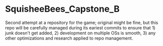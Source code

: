 # SquisheeBees_Capstone_B
Second attempt at a repository for the game; original might be fine, but this repo will be carefully managed during its eariest commits to ensure that 1) junk doesn't get added, 2) development on multiple OSs is smooth, 3) any other optimizations and research applied to repo management.
